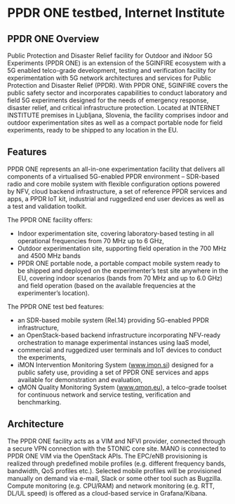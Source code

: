 <!-- TITLE: PPDR ONE -->
<!-- SUBTITLE: A quick summary of PPDR ONE -->

# PPDR ONE testbed, Internet Institute
## PPDR ONE Overview

Public Protection and Disaster Relief facility for Outdoor and iNdoor 5G Experiments (PPDR ONE) is an extension of the 5GINFIRE ecosystem with a 5G enabled telco-grade development, testing and verification facility for experimentation with 5G network architectures and services for Public Protection and Disaster Relief (PPDR). With PPDR ONE, 5GINFIRE covers the public safety sector and incorporates capabilities to conduct laboratory and field 5G experiments designed for the needs of emergency response, disaster relief, and critical infrastructure protection. Located at INTERNET INSTITUTE premises in Ljubljana, Slovenia, the facility comprises indoor and outdoor experimentation sites as well as a compact portable node for field experiments, ready to be shipped to any location in the EU.

## Features
PPDR ONE represents an all-in-one experimentation facility that delivers all components of a virtualised 5G-enabled PPDR environment – SDR-based radio and core mobile system with flexible configuration options powered by NFV, cloud backend infrastructure, a set of reference PPDR services and apps, a PPDR IoT kit, industrial and ruggedized end user devices as well as a test and validation toolkit.

The PPDR ONE facility offers:
* Indoor experimentation site, covering laboratory-based testing in all operational frequencies from 70 MHz up to 6 GHz,
* Outdoor experimentation site, supporting field operation in the 700 MHz and 4500 MHz bands
* PPDR ONE portable node, a portable compact mobile system ready to be shipped and deployed on the experimenter’s test site anywhere in the EU, covering indoor scenarios (bands from 70 MHz and up to 6.0 GHz) and field operation (based on the available frequencies at the experimenter’s location).

The PPDR ONE test bed features:
* an SDR-based mobile system (Rel.14) providing 5G-enabled PPDR infrastructure, 
* an OpenStack-based backend infrastructure incorporating NFV-ready orchestration to manage experimental instances using IaaS model,
* commercial and ruggedized user terminals and IoT devices to conduct the experiments, 
* iMON Intervention Monitoring System (www.imon.si) designed for a public safety use, providing a set of PPDR ONE services and apps available for demonstration and evaluation, 
* qMON Quality Monitoring System (www.qmon.eu), a telco-grade toolset for continuous network and service testing, verification and benchmarking.

## Architecture

The PPDR ONE facility acts as a VIM and NFVI provider, connected through a secure VPN connection with the 5TONIC core site. MANO is connected to PPDR ONE VIM via the OpenStack APIs. The EPC/eNB provisioning is realized through predefined mobile profiles (e.g. different frequency bands, bandwidth, QoS profiles etc.). Selected mobile profiles will be provisioned manually on demand via e-mail, Slack or some other tool such as Bugzilla. Compute monitoring (e.g. CPU/RAM) and network monitoring (e.g. RTT, DL/UL speed) is offered as a cloud-based service in Grafana/Kibana.

